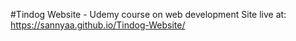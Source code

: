 #Tindog Website - Udemy course on web development
Site live at: https://sannyaa.github.io/Tindog-Website/
